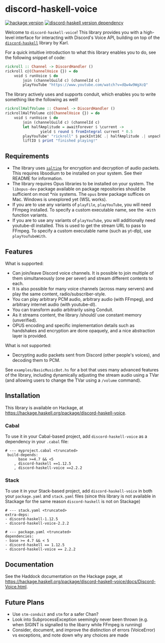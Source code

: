 # discord-haskell-voice

[![hackage version](https://img.shields.io/hackage/v/discord-haskell-voice?color=%235e5184)](https://hackage.haskell.org/package/discord-haskell-voice)
[![discord-haskell version dependency](https://img.shields.io/badge/discord--haskell%20ver.-1.12.5-lightblue)](https://hackage.haskell.org/package/discord-haskell)

Welcome to `discord-haskell-voice`! This library provides you with a high-level
interface for interacting with Discord's Voice API, building on top of the
[`discord-haskell`](https://hackage.haskell.org/package/discord-haskell) library
by Karl.

For a quick intuitive introduction to what this library enables you to do, see
the following snippet of code:

```hs
rickroll :: Channel -> DiscordHandler ()
rickroll c@(ChannelVoice {}) = do
    void $ runVoice $ do
        join (channelGuild c) (channelId c)
        playYouTube "https://www.youtube.com/watch?v=dQw4w9WgXcQ"
```

The library actively uses and supports conduit, which enables you to write
something like the following as well!

```hs
rickrollHalfVolume :: Channel -> DiscordHandler ()
rickrollHalfVolume c@(ChannelVoice {}) = do
    void $ runVoice $ do
        join (channelGuild c) (channelId c)
        let halfAmplitude = awaitForever $ \current ->
                yield $ round $ fromIntegral current * 0.5
        playYouTube' "rickroll" $ packInt16C .| halfAmplitude .| unpackInt16C
        liftIO $ print "finished playing!"
```

## Requirements

- The library uses [`saltine`](https://github.com/tel/saltine) for encryption
and decryption of audio packets. This requires libsodium to be installed on
your system. See their README for information.
- The library requires Opus libraries to be installed on your system. The
`libopus-dev` package available on package repositories should be sufficient
on most \*nix systems. The `opus` brew package suffices on Mac. Windows
is unexplored yet (WSL works).
- If you are to use any variants of `playFile`, `playYouTube`, you will need
FFmpeg installed. To specify a custom executable name, see the `-With` function
variants.
- If you are to use any variants of `playYouTube`, you will additionally need
youtube-dl installed. This is used to get the stream URL to pass to FFmpeg. To
specify a custom executable name (such as yt-dlp), use `playYouTubeWith`.

## Features

What is supported:

- Can join/leave Discord voice channels. It is possible to join multiple of them
simultaneously (one per sever) and stream different contents to each.
- It is also possible for many voice channels (across many servers) and play the
same content, radio/subscriber-style.
- You can play arbitrary PCM audio, arbitrary audio (with FFmpeg), and arbitrary
internet audio (with youtube-dl).
- You can transform audio arbitrarily using Conduit.
- As it streams content, the library /should/ use constant memory (unverified).
- OPUS encoding and specific implementation details such as handshakes and
encryption are done opaquely, and a nice abstraction layer is provided.

What is not supported:

- Decrypting audio packets sent from Discord (other people's voices), and
decoding them to PCM.

See `examples/BasicMusicBot.hs` for a bot that uses many advanced features of
the library, including dynamically adjusting the stream audio using a TVar
(and allowing users to change the TVar using a `/volume` command).

## Installation

This library is available on Hackage, at https://hackage.haskell.org/package/discord-haskell-voice.

### Cabal

To use it in your Cabal-based project, add `discord-haskell-voice` as a dependency in your `.cabal` file:

```
# --- myproject.cabal <truncated>
 build-depends:
      base >=4.7 && <5
    , discord-haskell ==1.12.5
    , discord-haskell-voice ==2.2.2
```

### Stack

To use it in your Stack-based project, add `discord-haskell-voice` in both your `package.yaml` and `stack.yaml` files (since this library is not available in Stackage for the same reason `discord-haskell` is not on Stackage)

```
# --- stack.yaml <truncated>
extra-deps:
- discord-haskell-1.12.5
- discord-haskell-voice-2.2.2
```

```
# --- package.yaml <truncated>
dependencies:
- base >= 4.7 && < 5
- discord-haskell == 1.12.5
- discord-haskell-voice == 2.2.2
```

## Documentation

See the Haddock documentation on the Hackage page, at https://hackage.haskell.org/package/discord-haskell-voice/docs/Discord-Voice.html.

## Future Plans

- Use `stm-conduit` and `stm` for a safer Chan?
- Look into SubprocessException seemingly never been thrown (e.g. when SIGINT
is signalled to the libarry while FFmpeg is running)
- Consider, document, and improve the distinction of errors (VoiceError) vs
exceptions, and note down why any choices are made
